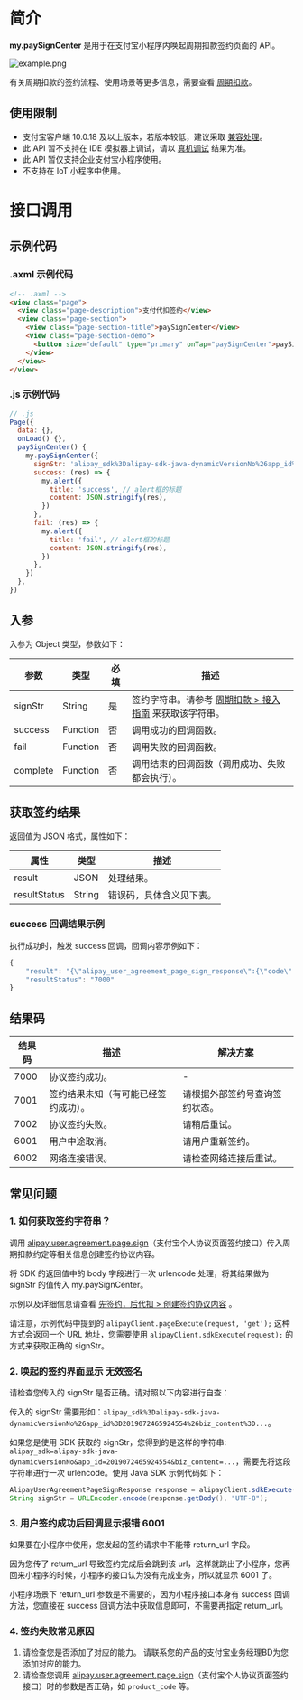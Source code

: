 # 简介

**my.paySignCenter** 是用于在支付宝小程序内唤起周期扣款签约页面的 API。

![example.png](https://cdn.nlark.com/yuque/0/2022/png/179989/1649831018195-a839f066-fce5-4f8f-9a55-b00332c84a44.png)

有关周期扣款的签约流程、使用场景等更多信息，需要查看 [周期扣款](https://opendocs.alipay.com/mini/006srl)。

## 使用限制

- 支付宝客户端 10.0.18 及以上版本，若版本较低，建议采取 [兼容处理](https://opendocs.alipay.com/mini/framework/compatibility)。
- 此 API 暂不支持在 IDE 模拟器上调试，请以 [真机调试](https://opendocs.alipay.com/mini/ide/remote-debug) 结果为准。
- 此 API 暂仅支持企业支付宝小程序使用。
- 不支持在 IoT 小程序中使用。

# 接口调用

## 示例代码

### .axml 示例代码

```html
<!-- .axml -->
<view class="page">
  <view class="page-description">支付代扣签约</view>
  <view class="page-section">
    <view class="page-section-title">paySignCenter</view>
    <view class="page-section-demo">
      <button size="default" type="primary" onTap="paySignCenter">paySignCenter</button>
    </view>
  </view>
</view>
```

### .js 示例代码

```javascript
// .js
Page({
  data: {},
  onLoad() {},
  paySignCenter() {
    my.paySignCenter({
      signStr: 'alipay_sdk%3Dalipay-sdk-java-dynamicVersionNo%26app_id%3D2019072465924554%26biz_content%3D%257B%2522sign_validity_period%2522%253A%25222m%2522%252C%2522product_code%2522%253A%2522CYCLE_PAY_AUTH%2522%252C%2522external_logon_id%2522%253A%252213852852877%2522%252C%2522personal_product_code%2522%253A%2522CYCLE_PAY_AUTH_P%2522%252C%2522sign_scene%2522%253A%2522INDUSTRY%257CCARRENTAL%2522%252C%2522external_agreement_no%2522%253A%2522test%2522%252C%2522third_party_type%2522%253A%2522PARTNER%2522%252C%2522prod_params%2522%253A%257B%2522auth_biz_params%2522%253A%2522%257B%255C%2522platform%255C%2522%253A%255C%2522taobao%255C%2522%257D%2522%257D%252C%2522promo_params%2522%253A%2522%257B%255C%2522key%255C%2522%253A%255C%2522value%255C%2522%257D%2522%252C%2522access_params%2522%253A%257B%2522channel%2522%253A%2522ALIPAYAPP%2522%257D%252C%2522merchant_process_url%2522%253A%2522https%253A%252F%252Fwww.merchantpage.com%252Findex%253FprocessId%253D2345678%2522%252C%2522identity_params%2522%253A%257B%2522user_name%2522%253A%2522%25E5%25BC%25A0%25E4%25B8%2589%2522%252C%2522cert_no%2522%253A%252261102619921108888%2522%252C%2522identity_hash%2522%253A%25228D969EEF6ECAD3C29A3A629280E686CF0C3F5D5A86AFF3CA12020C923ADC6C92%2522%252C%2522sign_user_id%2522%253A%25222088202888530893%2522%257D%252C%2522agreement_effect_type%2522%253A%2522DIRECT%2522%252C%2522user_age_range%2522%253A%2522%257B%255C%2522min%255C%2522%253A%255C%252218%255C%2522%252C%255C%2522max%255C%2522%253A%255C%252230%255C%2522%257D%2522%252C%2522period_rule_params%2522%253A%257B%2522period_type%2522%253A%2522DAY%2522%252C%2522period%2522%253A9%252C%2522execute_time%2522%253A%25222022-05-23%2522%252C%2522single_amount%2522%253A10.99%252C%2522total_amount%2522%253A600%252C%2522total_payments%2522%253A12%257D%257D%26charset%3DUTF-8%26format%3Djson%26method%3Dalipay.user.agreement.page.sign%26sign%3Di8X5tQSVx%252Bj8UviKuGDz5Wc8lPf%252BBtOTzlEN2N60%252FFQp%252Fgk4pubIhMzq8duIyapCVJR74lE3GFIUHrTrvcMnaTFCyLp5gRWRQFWxxunAFEMvtSLA2HUbz7tnbg49o2aMHzpYLWgEtBDSR1yl8nLSNefm4iJ46evEFX4pNC%252FdXhW3PVWaOx6d8jIjEvTkaWBpYBG%252F%252BrFmS08xfMqR58hsWDAp7x7y7emgjEfVMmTQmKhLBY8BSfXrv%252BMX%252FwD5joOToloHpKVfhjeuHcpcmyPhLjX7SPpw9xaNnmEJa9ACrXhWk440Y9XT8XiB%252F68fRfPC%252FcU14kEiob5UK5AMwYnj3Q%253D%253D%26sign_type%3DRSA2%26timestamp%3D2022-04-22%2B11%253A04%253A20%26version%3D1.0',
      success: (res) => {
        my.alert({
          title: 'success', // alert框的标题
          content: JSON.stringify(res),
        })
      },
      fail: (res) => {
        my.alert({
          title: 'fail', // alert框的标题
          content: JSON.stringify(res),
        })
      },
    })
  },
})
```

## 入参

入参为 Object 类型，参数如下：

| **参数** | **类型** | **必填** | **描述** |
| --- | --- | --- | --- |
| signStr | String | 是 | 签约字符串。请参考 [周期扣款 > 接入指南](https://opendocs.alipay.com/mini/012kfn#%E7%AC%AC%E4%BA%8C%E6%AD%A5%EF%BC%9AJSAPI%20%E5%94%A4%E8%B5%B7%E7%AD%BE%E7%BA%A6%E9%A1%B5%E9%9D%A2) 来获取该字符串。 |
| success | Function | 否 | 调用成功的回调函数。 |
| fail | Function | 否 | 调用失败的回调函数。 |
| complete | Function | 否 | 调用结束的回调函数（调用成功、失败都会执行）。 |

## 获取签约结果

返回值为 JSON 格式，属性如下：

| **属性** | **类型** | **描述** |
| --- | --- | --- |
| result | JSON | 处理结果。 |
| resultStatus | String | 错误码，具体含义见下表。 |

### success 回调结果示例

执行成功时，触发 success 回调，回调内容示例如下：

```javascript
{
    "result": "{\"alipay_user_agreement_page_sign_response\":{\"code\":\"10000\",\"msg\":\"Success\",\"app_id\":\"2017060101317939\",\"auth_app_id\":\"2017060101317939\",\"charset\":\"UTF-8\",\"timestamp\":\"2017-06-27 11:40:15\",\"sign_scene\":\"INDUSTRY|CARRENTAL\",\"valid_time\":\"2017-06-27 11:40:13\",\"status\":\"NORMAL\",\"external_agreement_no\":\"test212\",\"agreement_no\":\"20170627457298962889\",\"external_logon_id\":\"13852852877\",\"alipay_logon_id\":\"138****2877\",\"invalid_time\":\"2017-08-27 11:40:13\",\"personal_product_code\":\"GENERAL_WITHHOLDING_P\",\"sign_time\":\"2017-06-27 11:40:14\",},\"sign": "KgeHoSYPuhpzhfrjeuwWbRmjJtlUp+5UGfq2OxYLraWEOqKsw9FokUnodMEgKgJK8=\",\"sign_type\":\"RSA\"}",
    "resultStatus": "7000"
}
```

## 结果码

| **结果码** | **描述** | **解决方案** |
| --- | --- | --- |
| 7000 | 协议签约成功。 | - |
| 7001 | 签约结果未知（有可能已经签约成功）。 | 请根据外部签约号查询签约状态。 |
| 7002 | 协议签约失败。 | 请稍后重试。 |
| 6001 | 用户中途取消。 | 请用户重新签约。 |
| 6002 | 网络连接错误。 | 请检查网络连接后重试。 |

## 常见问题

### 1. 如何获取签约字符串？

调用 [alipay.user.agreement.page.sign](https://opendocs.alipay.com/mini/02fkb3?scene=35)（支付宝个人协议页面签约接口）传入周期扣款约定等相关信息创建签约协议内容。

将 SDK 的返回值中的 body 字段进行一次 urlencode 处理，将其结果做为 signStr 的值传入 my.paySignCenter。

示例以及详细信息请查看 [先签约，后代扣 > 创建签约协议内容](https://opendocs.alipay.com/mini/012kfn#%E7%AC%AC%E4%B8%80%E6%AD%A5%EF%BC%9A%E5%88%9B%E5%BB%BA%E7%AD%BE%E7%BA%A6%E5%8D%8F%E8%AE%AE%E5%86%85%E5%AE%B9) 。

请注意，示例代码中提到的 `alipayClient.pageExecute(request, 'get');` 这种方式会返回一个 URL 地址，您需要使用 `alipayClient.sdkExecute(request);` 的方式来获取正确的 signStr。

### 2. 唤起的签约界面显示 无效签名

请检查您传入的 signStr 是否正确。请对照以下内容进行自查：

传入的 signStr 需要形如：`alipay_sdk%3Dalipay-sdk-java-dynamicVersionNo%26app_id%3D2019072465924554%26biz_content%3D...`。

如果您是使用 SDK 获取的 signStr，您得到的是这样的字符串: `alipay_sdk=alipay-sdk-java-dynamicVersionNo&app_id=2019072465924554&biz_content=...`，需要先将这段字符串进行一次 urlencode。使用 Java SDK 示例代码如下：

```java
AlipayUserAgreementPageSignResponse response = alipayClient.sdkExecute(request);
String signStr = URLEncoder.encode(response.getBody(), "UTF-8");
```

### 3. 用户签约成功后回调显示报错 6001

如果要在小程序中使用，您发起的签约请求中不能带 return_url 字段。

因为您传了 return_url 导致签约完成后会跳到该 url，这样就跳出了小程序，您再回来小程序的时候，小程序的接口认为没有完成业务，所以就显示 6001 了。

小程序场景下 return_url 参数是不需要的，因为小程序接口本身有 success 回调方法，您直接在 success 回调方法中获取信息即可，不需要再指定 return_url。

### 4. 签约失败常见原因

1. 请检查您是否添加了对应的能力。
    请联系您的产品的支付宝业务经理BD为您添加对应的能力。
2. 请检查您调用 [alipay.user.agreement.page.sign](https://opendocs.alipay.com/mini/02fkb3?scene=35)（支付宝个人协议页面签约接口）时的参数是否正确，如 `product_code` 等。
